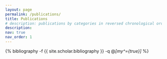 ```yaml
---
layout: page
permalink: /publications/
title: Publications
# description: publications by categories in reversed chronological order. generated by jekyll-scholar.
description: 
nav: true
nav_order: 1
---
```

<!-- _pages/publications.md -->
<div class="publications">

{% bibliography -f {{ site.scholar.bibliography }} -q @*[my^={true}]* %}

</div>
